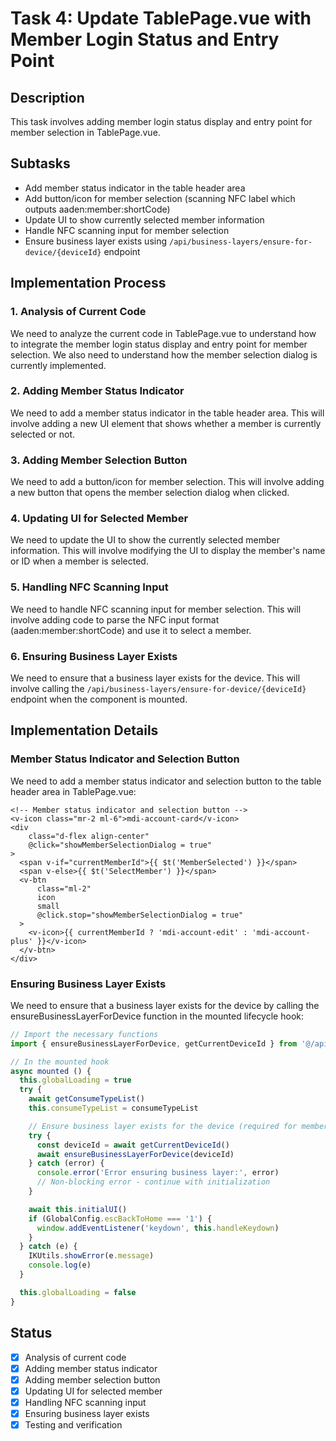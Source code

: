 # Task 4: Update TablePage.vue with Member Login Status and Entry Point

## Description
This task involves adding member login status display and entry point for member selection in TablePage.vue.

## Subtasks
- Add member status indicator in the table header area
- Add button/icon for member selection (scanning NFC label which outputs aaden:member:shortCode)
- Update UI to show currently selected member information
- Handle NFC scanning input for member selection
- Ensure business layer exists using `/api/business-layers/ensure-for-device/{deviceId}` endpoint

## Implementation Process

### 1. Analysis of Current Code
We need to analyze the current code in TablePage.vue to understand how to integrate the member login status display and entry point for member selection. We also need to understand how the member selection dialog is currently implemented.

### 2. Adding Member Status Indicator
We need to add a member status indicator in the table header area. This will involve adding a new UI element that shows whether a member is currently selected or not.

### 3. Adding Member Selection Button
We need to add a button/icon for member selection. This will involve adding a new button that opens the member selection dialog when clicked.

### 4. Updating UI for Selected Member
We need to update the UI to show the currently selected member information. This will involve modifying the UI to display the member's name or ID when a member is selected.

### 5. Handling NFC Scanning Input
We need to handle NFC scanning input for member selection. This will involve adding code to parse the NFC input format (aaden:member:shortCode) and use it to select a member.

### 6. Ensuring Business Layer Exists
We need to ensure that a business layer exists for the device. This will involve calling the `/api/business-layers/ensure-for-device/{deviceId}` endpoint when the component is mounted.

## Implementation Details

### Member Status Indicator and Selection Button
We need to add a member status indicator and selection button to the table header area in TablePage.vue:

```vue
<!-- Member status indicator and selection button -->
<v-icon class="mr-2 ml-6">mdi-account-card</v-icon>
<div
    class="d-flex align-center"
    @click="showMemberSelectionDialog = true"
>
  <span v-if="currentMemberId">{{ $t('MemberSelected') }}</span>
  <span v-else>{{ $t('SelectMember') }}</span>
  <v-btn
      class="ml-2"
      icon
      small
      @click.stop="showMemberSelectionDialog = true"
  >
    <v-icon>{{ currentMemberId ? 'mdi-account-edit' : 'mdi-account-plus' }}</v-icon>
  </v-btn>
</div>
```

### Ensuring Business Layer Exists
We need to ensure that a business layer exists for the device by calling the ensureBusinessLayerForDevice function in the mounted lifecycle hook:

```javascript
// Import the necessary functions
import { ensureBusinessLayerForDevice, getCurrentDeviceId } from '@/api/MemberCloud/MemberCloudApi'

// In the mounted hook
async mounted () {
  this.globalLoading = true
  try {
    await getConsumeTypeList()
    this.consumeTypeList = consumeTypeList

    // Ensure business layer exists for the device (required for member functionality)
    try {
      const deviceId = await getCurrentDeviceId()
      await ensureBusinessLayerForDevice(deviceId)
    } catch (error) {
      console.error('Error ensuring business layer:', error)
      // Non-blocking error - continue with initialization
    }

    await this.initialUI()
    if (GlobalConfig.escBackToHome === '1') {
      window.addEventListener('keydown', this.handleKeydown)
    }
  } catch (e) {
    IKUtils.showError(e.message)
    console.log(e)
  }

  this.globalLoading = false
}
```

## Status
- [x] Analysis of current code
- [x] Adding member status indicator
- [x] Adding member selection button
- [x] Updating UI for selected member
- [x] Handling NFC scanning input
- [x] Ensuring business layer exists
- [x] Testing and verification
